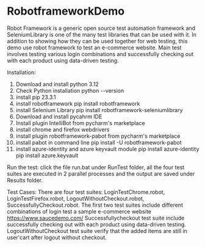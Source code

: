 # RobotframeworkDemo
Robot Framework is a generic open source test automation framework and SeleniumLibrary is one of the many test libraries that can be used with it. In addition to showing how they can be used together for web testing, this demo use robot framework to test an e-commerce website. Main test involves testing various login combinations and successfully checking out with each product using data-driven testing.

Installation:
1. Download and install python 3.12
2. Check Python installation
python --version
3. install pip 23.3.1
4. install robotframework
pip install robotframework
5. install Selenium Library
pip install robotframework-seleniumlibrary
6. Download and install pycahrm IDE
7. Install plugin IntelliBot from pycharm's marketplace
8. install chrome and firefox webdrivers
9. install plugin robotframework-pabot from pycharm's marketplace
10. install pabot in command line
    pip install -U robotframework-pabot
11. install azure-identity and azure keyvault module
    pip install azure-identity
    pip install azure.keyvault

Run the test:
click the file run.bat under RunTest folder, all the four test suites are executed in 2 parallel processes and the output are saved under Results folder.

Test Cases:
There are four test suites: LoginTestChrome.robot, LoginTestFirefox.robot, LogoutWithoutCheckout.robot, SuccessfullyCheckout.robot.
The first two test suites include different combinations of login test a sample e-commerce website https://www.saucedemo.com/
Successfullycheckout test suite include successfully checking out with each product using data-driven testing.
LogoutWithoutCheckout test suite verify that the added items are still in user'cart after logout without checkout.
